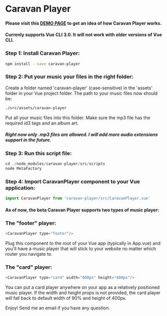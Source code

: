 # Caravan Player

#### Please visit this [DEMO PAGE](https://caravan-player.firebaseapp.com/#/) to get an idea of how Caravan Player works.

#### Currenly supports Vue CLI 3.0. It will not work with older versions of Vue CLI.

### Step 1: Install Caravan Player:
```sh
npm install --save caravan-player
```
### Step 2: Put your music your files in the right folder:
Create a folder named 'caravan-player' (case-sensitive) in the 'assets' folder in your Vue project folder. The path to your music files now should be:
```sh
./src/assets/caravan-player
```
Put all your music files into this folder.  Make sure the mp3 file has the required id3 tags and an album art.
#####  Right now only .mp3 files are allowed. I will add more audio extensions support in the future.

### Step 3: Run this script file:

```ts
cd ./node_modules/caravan-player/src/scripts
node MetaFactory
```

### Step 4: Import CaravanPlayer component to your Vue application:

```js
import CaravanPlayer from 'caravan-player/src/CaravanPlayer.vue'
```

#### As of now, the beta Caravan Player supports two types of music player:

### The "footer" player:

```js
<CaravanPlayer type="footer"/>
```

Plug this component to the root of your Vue app (typically in App.vue) and you'll have a music player that will stick to your website no matter which router you navigate to.

### The "card" player:

```js
<CaravanPlayer type="card" width="600px" height="400px"/>
```
You can put a card player anywhere on your app as a relatively positioned music player. If the width and height props is not provided, the card player will fall back to default width of 90% and height of 400px.

Enjoy! Send me an email if you have any question.
